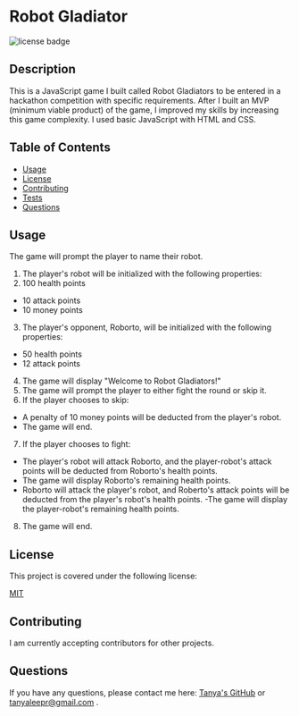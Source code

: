 # Robot Gladiator

![license badge](https://img.shields.io/badge/license-MIT-brightgreen)

## Description

This is a JavaScript game I built called Robot Gladiators to be entered in a hackathon competition with specific requirements. After I built an MVP (minimum viable product) of the game, I improved my skills by increasing this game complexity. I used basic JavaScript with HTML and CSS.

## Table of Contents

- [Usage](#usage)
- [License](#license)
- [Contributing](#contributing)
- [Tests](#tests)
- [Questions](#questions)
  <a name="installation"></a>


<a name="usage"></a>

## Usage

The game will prompt the player to name their robot.
1. The player's robot will be initialized with the following properties:
2. 100 health points
- 10 attack points
- 10 money points
3. The player's opponent, Roborto, will be initialized with the following properties:
- 50 health points
- 12 attack points
4. The game will display "Welcome to Robot Gladiators!"
5. The game will prompt the player to either fight the round or skip it.
6. If the player chooses to skip:
- A penalty of 10 money points will be deducted from the player's robot.
- The game will end.
7. If the player chooses to fight:
- The player's robot will attack Roborto, and the player-robot's attack points will be deducted from Roborto's health points.
- The game will display Roborto's remaining health points.
- Roborto will attack the player's robot, and Roberto's attack points will be deducted from the player's robot's health points.
-The game will display the player-robot's remaining health points.
8. The game will end.

<a name="license"></a>

## License

This project is covered under the following license:

[MIT](https://www.mit.edu/~amini/LICENSE.md)

<a name="contributing"></a>

## Contributing

I am currently accepting contributors for other projects.
<a name="tests"></a>

## Questions

If you have any questions, please contact me here: [Tanya's GitHub](https://github.com/tanyaleepr) or <tanyaleepr@gmail.com> .
